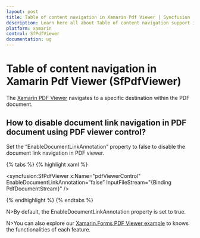 ```yaml
---
layout: post
title: Table of content navigation in Xamarin Pdf Viewer | Syncfusion
description: Learn here all about Table of content navigation support in Syncfusion<sup>®</sup> Xamarin Pdf Viewer (SfPdfViewer) control and more.
platform: xamarin
control: SfPdfViewer
documentation: ug
---
```


# Table of content navigation in Xamarin Pdf Viewer (SfPdfViewer)

The [Xamarin PDF Viewer](https://www.syncfusion.com/xamarin-ui-controls/xamarin-pdf-viewer) navigates to a specific destination within the PDF document.


## How to disable document link navigation in PDF document using PDF viewer control?

Set the “EnableDocumentLinkAnnotation” property to false to disable the document link navigation in PDF viewer. 

{% tabs %}
{% highlight xaml %}

<syncfusion:SfPdfViewer x:Name="pdfViewerControl"  EnableDocumentLinkAnnotation=”false” InputFileStream="{Binding PdfDocumentStream}" />

{% endhighlight %}
{% endtabs %}

N>By default, the EnableDocumentLinkAnnotation property is set to true.

N>You can also explore our [Xamarin.Forms PDF Viewer example](https://github.com/syncfusion/xamarin-demos/tree/master/Forms/PdfViewer) to knows the functionalities of each feature.
